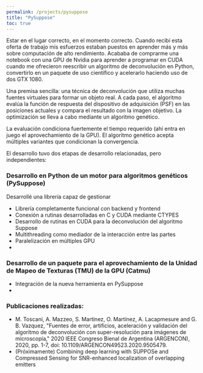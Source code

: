 ```yaml
---
permalink: /projects/pysuppose
title: "PySuppose"
toc: true
---
```


Estar en el lugar correcto, en el momento correcto. Cuando recibí esta oferta
de trabajo mis esfuerzos estaban puestos en aprender más y más sobre computación
de alto rendimiento. Acababa de comprarme una notebook con una GPU de Nvidia
para aprender a programar en CUDA cuando me ofrecieron reescribir un algoritmo 
de deconvolución en Python, convertirlo en un paquete de uso científico y 
acelerarlo haciendo uso de dos GTX 1080.

Una premisa sencilla: una técnica de deconvolución que utiliza muchas fuentes
virtuales para formar un objeto real. A cada paso, el algoritmo evalúa la 
función de respuesta del dispositivo de adquisición (PSF) en las posiciones
actuales y compara el resultado con la imagen objetivo. La optimización se lleva
a cabo mediante un algoritmo genético.

La evaluación condiciona fuertemente el tiempo requerido (ahí entra en juego
el aprovechamiento de la GPU). El algoritmo genético acepta múltiples variantes
que condicionan la convergencia. 

El desarrollo tuvo dos etapas de desarrollo relacionadas, pero independientes:

### Desarrollo en Python de un motor para algoritmos genéticos (PySuppose)
Desarrollé una librería capaz de gestionar
- Librería completamente funcional con backend y frontend
- Conexión a rutinas desarrolladas en C y CUDA mediante CTYPES
- Desarrollo de rutinas en CUDA para la deconvolución del algoritmo Suppose
- Multithreading como mediador de la interacción entre las partes
- Paralelización en múltiples GPU
- 
### Desarrollo de un paquete para el aprovechamiento de la Unidad de Mapeo de Texturas (TMU) de la GPU (Catmu)
- Integración de la nueva herramienta en PySuppose
- 
### Publicaciones realizadas:
- M. Toscani, A. Mazzeo, S. Martínez, O. Martínez, A. Lacapmesure and G. B. Vazquez, "Fuentes de error, artificios, aceleración y validación del algoritmo de deconvolución con super-resolución para imágenes de microscopía," 2020 IEEE Congreso Bienal de Argentina (ARGENCON), 2020, pp. 1-7, doi: 10.1109/ARGENCON49523.2020.9505479.
- (Próximamente) Combining deep learning with SUPPOSe and Compressed Sensing for SNR-enhanced localization of overlapping emitters 
